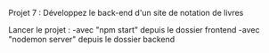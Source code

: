 Projet 7 : Développez le back-end d'un site de notation de livres

 Lancer le projet :
 -avec "npm start" depuis le dossier frontend
 -avec "nodemon server" depuis le dossier backend